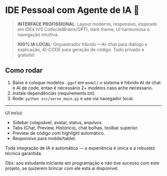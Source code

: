 # IDE Pessoal com Agente de IA 🚀

> **INTERFACE PROFISSIONAL**: Layout moderno, responsivo, inspirado em IDEs (VS Code/JetBrains/GPT), dark theme, UI harmoniosa e navegação intuitiva.
>
> **100% IA LOCAL**: Orquestrador híbrido —AI-chat para diálogo e explicação, AI-CODE para geração de código. Tudo privado e gratuito!

## Como rodar
1. Baixe e coloque modelos `.gguf` em `model/` o sistema é hibrido AI de chat e AI de code, entao é necessário 2+ modelos caso ache necessario.
2. Instale dependências (requirements.txt).
3. Rode: `python src/serve_main.py` e use via navegador local.

---
UI inclui:
- Sidebar colapsável, avatar, status, arquivos.
- Tabs (Chat, Preview, Histórico), chat bolhas, toolbar superior.
- Preview de código com highlight automático.
- Responsivo para mobile/tablet.

Toda integração de IA é automática — a experiência é única e a robustez técnica garantida.


Obs: sou estudante iniciante em programação e não tive sucesso com este projeto, se quizerem brincar com ele está ai disponivel.
